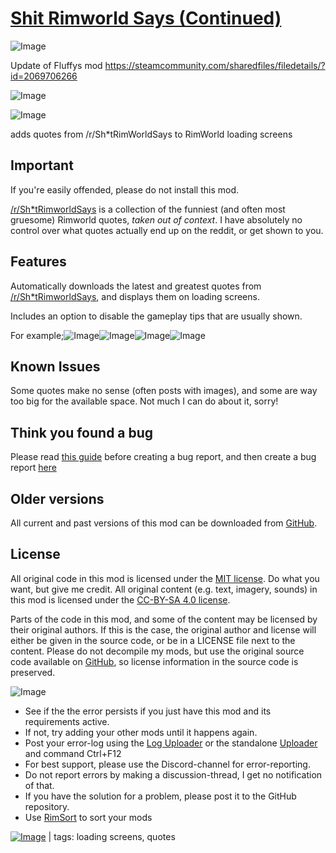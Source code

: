# [Shit Rimworld Says (Continued)](https://steamcommunity.com/sharedfiles/filedetails/?id=3374039039)

![Image](https://i.imgur.com/buuPQel.png)

Update of Fluffys mod https://steamcommunity.com/sharedfiles/filedetails/?id=2069706266

![Image](https://i.imgur.com/pufA0kM.png)
	
![Image](https://i.imgur.com/Z4GOv8H.png)

adds quotes from /r/Sh*tRimWorldSays to RimWorld loading screens

## Important


If you're easily offended, please do not install this mod.

[/r/Sh*tRimworldSays](https://t.ly/mW0u0) is a collection of the funniest (and often most gruesome) Rimworld quotes, *taken out of context*. I have absolutely no control over what quotes actually end up on the reddit, or get shown to you.

## Features


Automatically downloads the latest and greatest quotes from [/r/Sh*tRimworldSays](https://t.ly/mW0u0), and displays them on loading screens.

Includes an option to disable the gameplay tips that are usually shown.

For example;![Image](https://i.ibb.co/Tq6qDCv/Screenshot-2020-04-21-23-32-27-2.png)![Image](https://i.ibb.co/6FTLwJD/Screenshot-2020-04-21-23-31-45-2.png)![Image](https://i.ibb.co/gDPjGrn/Screenshot-2020-04-21-23-31-35-2.png)![Image](https://i.ibb.co/DDhgp9w/Screenshot-2020-04-21-23-31-22-2.png)

## Known Issues


Some quotes make no sense (often posts with images), and some are way too big for the available space. Not much I can do about it, sorry!

## Think you found a bug


Please read [this guide](http://steamcommunity.com/sharedfiles/filedetails/?id=725234314) before creating a bug report,
and then create a bug report [here](https://github.com/emipa606/ShitRimWorldSays/issues)

## Older versions


All current and past versions of this mod can be downloaded from [GitHub](https://github.com/fluffy-mods/ShitRimWorldSays/releases).

## License


All original code in this mod is licensed under the [MIT license](https://opensource.org/licenses/MIT). Do what you want, but give me credit.
All original content (e.g. text, imagery, sounds) in this mod is licensed under the [CC-BY-SA 4.0 license](http://creativecommons.org/licenses/by-sa/4.0/).

Parts of the code in this mod, and some of the content may be licensed by their original authors. If this is the case, the original author and license will either be given in the source code, or be in a LICENSE file next to the content. Please do not decompile my mods, but use the original source code available on [GitHub](https://github.com/fluffy-mods/ShitRimWorldSays/), so license information in the source code is preserved.

![Image](https://i.imgur.com/PwoNOj4.png)



-  See if the the error persists if you just have this mod and its requirements active.
-  If not, try adding your other mods until it happens again.
-  Post your error-log using the [Log Uploader](https://steamcommunity.com/sharedfiles/filedetails/?id=2873415404) or the standalone [Uploader](https://steamcommunity.com/sharedfiles/filedetails/?id=2873415404) and command Ctrl+F12
-  For best support, please use the Discord-channel for error-reporting.
-  Do not report errors by making a discussion-thread, I get no notification of that.
-  If you have the solution for a problem, please post it to the GitHub repository.
-  Use [RimSort](https://github.com/RimSort/RimSort/releases/latest) to sort your mods

 

[![Image](https://img.shields.io/github/v/release/emipa606/ShitRimworldSays?label=latest%20version&style=plastic&color=9f1111&labelColor=black)](https://steamcommunity.com/sharedfiles/filedetails/changelog/3374039039) | tags: loading screens,  quotes
